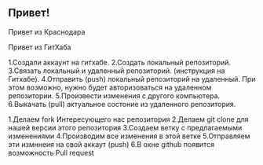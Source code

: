## Привет!

Привет из Краснодара

Привет из ГитХаба

1.Создали аккаунт на гитхабе.
2.Создать локальный репозиторий.
3.Связать локальный и удаленный репозиторий. (инструкция на Гитхабе).
4.Отправить (push) локальный репозиторий на удаленный. При этом возможно, нужно будет авторизоваться на удаленном репозитории.
5.Произвести изменения с другого компьютера.
6.Выкачать (pull) актуальное состоние из удаленного репозитория.

1.Делаем fork Интересующего нас репозитория
2.Делаем git clone для нашей версии этого репозитория
3.Создаем ветку с предлагаемыми изменениями
4.Производим все изменения в этой ветке
5.Отправляем эти измннеия на свой аккаут (push)
6.В окне github появится возможность Pull request